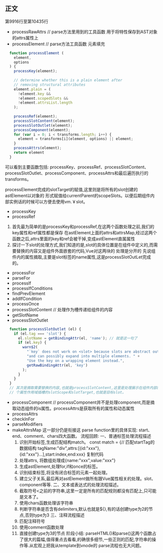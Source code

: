 正文
---
第9916行至第10435行
  * processRawAttrs // parse方法里用到的工具函数 用于将特性保存到AST对象的attrs属性上
  * processElement // parse方法工具函数 元素填充
```javascript
  function processElement (
    element,
    options
  ) {
    processKey(element);
    
    // determine whether this is a plain element after
    // removing structural attributes
    element.plain = (
      !element.key &&
      !element.scopedSlots &&
      !element.attrsList.length
    );
    
    processRef(element);
    processSlotContent(element);
    processSlotOutlet(element);
    processComponent(element);
    for (var i = 0; i < transforms.length; i++) {
      element = transforms[i](element, options) || element;
    }
    processAttrs(element);
    return element
  }
```
  可以看到主要函数包括: processKey、processRef、processSlotContent、
  processSlotOutlet、processComponent、processAttrs和最后遍历执行的transforms。
  
  processElement完成的slotTarget的赋值,这里则是将所有的slot创建的astElement以对象的
  形式赋值给currentParent的scopeSlots。以便后期组件内部实例话的时候可以方便去使用vm.￥slot。
  * processKey
  * processRef
  1. 首先最为简单的是processKey和processRef,在这两个函数处理之前,我们的key属性和ref属性都是保存
     在astElement上面的attrs和attrsMap,经过这两个函数之后,attrs里面的key和ref会被干掉,变成astElement直属属性
  2. 探讨一下slot的处理方式,我们知道的是,slot的具体位置是在组件中定义的,而需要替换的内容又是组件外面嵌套的代码,Vue对这两块的
     处理是分开的
  先说组件内的属性摘取,主要是slot标签的name属性,这是processSlotOutLet完成的。
  * processFor
  * parseFor
  * processIf
  * processIfConditions
  * findPrevElement
  * addIfCondition
  * processOnce
  * processSlotContent    // 处理作为槽传递给组件的内容
  * getSlotName
  * processSlotOutlet
```javascript
  function processSlotOutlet (el) {
    if (el.tag === 'slot') {
      el.slotName = getBindingAttr(el, 'name'); // 就是这一句了
      if (el.key) {
        warn$2(
          "`key` does not work on <slot> because slots are abstract outlets " +
          "and can possibly expand into multiple elements. " +
          "Use the key on a wrapping element instead.",
          getRawBindingAttr(el, 'key')
        );
      }
    }
  }
  // 其次是摘取需要替换的内容,也就是processSlotContent,这里是处理展示在组件内部的slot,但是在这个地方只是简单的将给el添加两
  // 个属性作用域插槽的slotScope和slotTarget,也就是目标slot。
```
  * processComponent // processComponent并不是处理component,而是摘取动态组件的is属性。processAttrs是获取所有的属性和动态属性
  * processAttrs 
  * checkInFor
  * parseModifiers 
  * makeAttrsMap 
  这一部分仍是衔接这 parse function里的具体实现: start、end、comment、chars四大函数。
  流程回顾:
    一、普通标签处理流程描述
      1. 识别开始标签,生成匹配结构match。
      const match = {// 匹配startTag的数据结构 tagName:"div",attrs:[{id:"xxx"},{id:"xxx"}...],start:index,end:xxx}
      复制代码
      2. 处理attrs, 将数组处理成{name:"xxx",value:"xxx"}
      3. 生成astElement,处理for,if和once的标签。
      4. 识别结束标签,将没有闭合标签的元素一起处理。
      5. 建立父子关系,最后再对astElement做所有跟Vue属性相关的处理。slot、component等等.
    二、文本或表达式的处理流程描述。
      1. 截取符号<之前的字符串,这里一定是所有的匹配规则都没有匹配上,只可能是文本了。
      2. 使用chars函数处理该字符串
      3. 判断字符串是否含有delimiters,默认也就是${},有的话创建type为2的节点,否则type为3
    三、注释流程描述
      1. 匹配注释符号
      2. 使用comment函数处理
      3. 直接创建type为3的节点
  阶段小结:
    parseHTML()和parse()这两个函数占了很大的篇幅,值得重点去看看,的确很多细节,一些正则的匹配,字符串的操作等.从宏观上把我从template到vnode的
    parse流程也无大问题。
    
  
